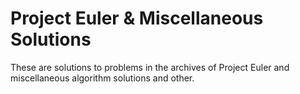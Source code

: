 # Project Euler & Miscellaneous Solutions

These are solutions to problems in the archives of Project Euler and miscellaneous algorithm solutions and other.

